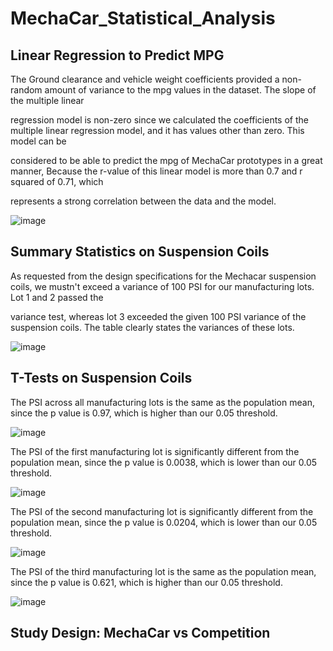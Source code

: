 # MechaCar_Statistical_Analysis

## Linear Regression to Predict MPG

The Ground clearance and vehicle weight coefficients provided a non-random amount of variance to the mpg values in the dataset. The slope of the multiple linear

regression model is non-zero since we calculated the coefficients of the multiple linear regression model, and it has values other than zero. This model can be 

considered to be able to predict the mpg of MechaCar prototypes in a great manner, Because the r-value of this linear model is more than 0.7 and r squared of 0.71, which

represents a strong correlation between the data and the model.

![image](https://user-images.githubusercontent.com/95439555/163636696-cdd244ad-d253-4dbb-81d0-7a3c745bd2ee.png)

## Summary Statistics on Suspension Coils

As requested from the design specifications for the Mechacar suspension coils, we mustn't exceed a variance of 100 PSI for our manufacturing lots. Lot 1 and 2 passed the

variance test, whereas lot 3 exceeded the given 100 PSI variance of the suspension coils. The table clearly states the variances of these lots.

![image](https://user-images.githubusercontent.com/95439555/163648378-f99efbe8-975b-477a-98f5-852c03dcedb6.png)

## T-Tests on Suspension Coils

The PSI across all manufacturing lots is the same as the population mean, since the p value is 0.97, which is higher than our 0.05 threshold.

![image](https://user-images.githubusercontent.com/95439555/163648512-1fce50ae-046d-4209-bdd7-f90e8a771177.png)

The PSI of the first manufacturing lot is significantly different from the population mean, since the p value is 0.0038, which is lower than our 0.05 threshold.


![image](https://user-images.githubusercontent.com/95439555/163648560-c167ff0d-f5aa-4111-9966-8f796b59223f.png)

The PSI of the second manufacturing lot is significantly different from the population mean, since the p value is 0.0204, which is lower than our 0.05 threshold.


![image](https://user-images.githubusercontent.com/95439555/163648599-f5735ebc-68a7-41b4-9427-3427cb637512.png)

The PSI of the third manufacturing lot is the same as the population mean, since the p value is 0.621, which is higher than our 0.05 threshold.


![image](https://user-images.githubusercontent.com/95439555/163648643-43ef3200-d321-4d64-b905-5c7c9a1efe11.png)

## Study Design: MechaCar vs Competition









